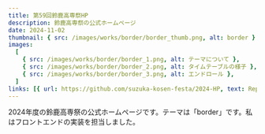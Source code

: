 ```yaml
---
title: 第59回鈴鹿高専祭HP
description: 鈴鹿高専祭の公式ホームページ
date: 2024-11-02
thumbnail: { src: /images/works/border/border_thumb.png, alt: border }
images:
  [
    { src: /images/works/border/border_1.png, alt: テーマについて },
    { src: /images/works/border/border_2.png, alt: タイムテーブルの様子 },
    { src: /images/works/border/border_3.png, alt: エンドロール },
  ]
links: [{ url: https://github.com/suzuka-kosen-festa/2024-HP, text: Repository }]
---
```


2024年度の鈴鹿高専祭の公式ホームページです。テーマは「border」です。私はフロントエンドの実装を担当しました。
